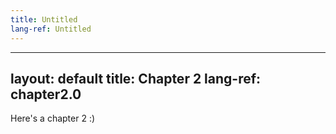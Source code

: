 ```yaml
---
title: Untitled
lang-ref: Untitled
---
```


---
layout: default
title: Chapter 2
lang-ref: chapter2.0
---

Here's a chapter 2 :)
